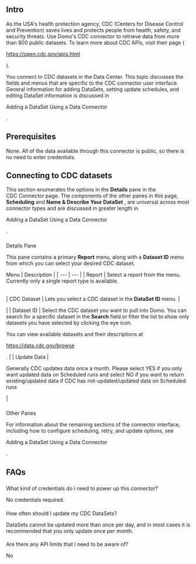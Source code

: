 

Intro
-------

As the USA's health protection agency, CDC (Centers for Disease Control and Prevention) saves lives and protects people from health, safety, and security threats. Use Domo's CDC connector to retrieve data from more than 800 public datasets. To learn more about CDC APIs, visit their page (

https://open.cdc.gov/apis.html

).


 You connect to CDC datasets in the Data Center. This topic discusses the fields and menus that are specific to the CDC connector user interface. General information for adding DataSets, setting update schedules, and editing DataSet information is discussed in

Adding a DataSet Using a Data Connector

.


 Prerequisites
---------------

None. All of the data available through this connector is public, so there is no need to enter credentials.


 Connecting to CDC datasets
----------------------------


 This section enumerates the options in the
 **Details**
 pane in the CDC Connector page. The components of the other panes in this page,
 **Scheduling**
 and
 **Name & Describe Your DataSet**
 , are universal across most connector types and are discussed in greater length in

Adding a DataSet Using a Data Connector

.


###
 Details Pane

This pane contains a primary
 **Report**
 menu, along with a
 **Dataset ID**
 menu from which you can select your desired CDC dataset.


 Menu
  |
 Description
  |
| --- | --- |
|
 Report
  |
 Select a report from the menu. Currently only a single report type is available.


|  |  |
| --- | --- |
|
 CDC Dataset
  |
 Lets you select a CDC dataset in the
 **DataSet ID**
 menu.
  |

|
|
 Dataset ID
  |
 Select the CDC dataset you want to pull into Domo. You can search for a specific dataset in the
 **Search**
 field or filter the list to show only datasets you have selected by clicking the eye icon.


 You can view available datasets and their descriptions at

https://data.cdc.gov/browse

.
  |
|
 Update Data
  |

Generally CDC updates data once a month. Please select YES if you only want updated data on Scheduled runs and select NO if you want to return existing/updated data if CDC has not-updated/updated data on Scheduled runs

|


###
 Other Panes

For information about the remaining sections of the connector interface, including how to configure scheduling, retry, and update options, see

Adding a DataSet Using a Data Connector

.


 FAQs
------


#####
 What kind of credentials do I need to power up this connector?

No credentials required.

####
 How often should I update my CDC DataSets?

DataSets cannot be updated more than once per day, and in most cases it is recommended that you only update once per month.

####
 Are there any API limits that I need to be aware of?

No


